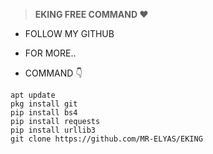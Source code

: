 >**EKING FREE COMMAND ❤️**

- FOLLOW MY GITHUB
* FOR MORE..
+ COMMAND 👇

```
apt update
pkg install git
pip install bs4
pip install requests
pip install urllib3
git clone https://github.com/MR-ELYAS/EKING
```
